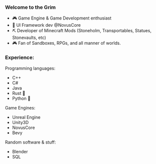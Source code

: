 ### Welcome to the Grim

- 🎮 Game Engine & Game Development enthusiast
- 🔘 UI Framework dev @NovusCore
- ⛏ Developer of Minecraft Mods (Stoneholm, Transportables, Statues, Stonevaults, etc)
- 🎮 Fan of Sandboxes, RPGs, and all manner of worlds.

### Experience:
Programming languages:
- C++
- C#
- Java
- Rust 🦀
- Python 🐍

Game Engines:
- Unreal Engine
- Unity3D
- NovusCore
- Bevy

Random software & stuff:
- Blender
- SQL

<!--
**TheGrimsey/thegrimsey** is a ✨ _special_ ✨ repository because its `README.md` (this file) appears on your GitHub profile.

Here are some ideas to get you started:

- 🔭 I’m currently working on ...
- 🌱 I’m currently learning ...
- 👯 I’m looking to collaborate on ...
- 🤔 I’m looking for help with ...
- 💬 Ask me about ...
- 📫 How to reach me: ...
- 😄 Pronouns: ...
- ⚡ Fun fact: ...
-->
